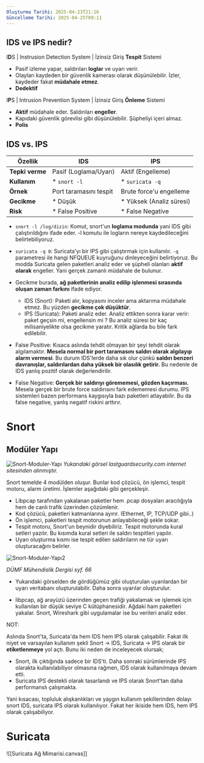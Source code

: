 ```yaml
---
Oluşturma Tarihi: 2025-04-23T21:16
Güncelleme Tarihi: 2025-04-25T09:11
---
```



## IDS ve IPS nedir?

I**D**S | Instrusion Detection System | İzinsiz Giriş **Tespit** Sistemi
- Pasif izleme yapar, saldırıları **loglar** ve uyarı verir.
- Olayları kaydeden bir güvenlik kamerası olarak düşünülebilir. İzler, kaydeder fakat **müdahale etmez**.
- **Dedektif**

I**P**S | Intrusion Prevention System | İzinsiz Giriş **Önleme** Sistemi
- **Aktif** müdahale eder. Saldırıları **engeller**.
- Kapıdaki güvenlik görevlisi gibi düşünülebilir. Şüpheliyi içeri almaz.
- **Polis**
 
## IDS vs. IPS

| Özellik         | IDS                    | IPS                      |
| --------------- | ---------------------- | ------------------------ |
| **Tepki verme** | Pasif (Loglama/Uyarı)  | Aktif (Engelleme)        |
| **Kullanım**    | * `snort -l`           | * `suricata -q`          |
| **Örnek**       | Port taramasını tespit | Brute force'u engelleme  |
| **Gecikme**     | * Düşük                | * Yüksek (Analiz süresi) |
| **Risk**        | * False Positive       | * False Negative         |

- `snort -l /log/dizin`: Komut, snort'un **loglama modunda** yani IDS gibi çalıştırıldığını ifade eder. -l komutu ile logların nereye kaydedileceğini belirtebiliyoruz. 
- `suricata -q 0`: Suricata'yı bir IPS gibi çalıştırmak için kullanılır. `-q` parametresi ile hangi NFQUEUE kuyruğunu dinleyeceğini belirtiyoruz. Bu modda Suricata gelen paketleri analiz eder ve şüpheli olanları **aktif olarak** engeller. Yani gerçek zamanlı müdahale de bulunur.

- Gecikme burada, **ağ paketlerinin analiz edilip işlenmesi sırasında oluşan zaman farkını** ifade ediyor. 
    - IDS (Snort): Paketi alır, kopyasını inceler ama aktarıma müdahale etmez. Bu yüzden **gecikme çok düşüktür**.
    - IPS (Suricata): Paketi analiz eder. Analiz ettikten sonra karar verir: paket geçsin mi, engellensin mi ? Bu analiz süresi bir kaç milisaniyelikte olsa gecikme yaratır. Kritik ağlarda bu bile fark edilebilir.

- False Positive: Kısaca aslında tehdit olmayan bir şeyi tehdit olarak algılamaktır. **Mesela normal bir port taramasını saldırı olarak algılayıp alarm vermesi**. Bu durum IDS'lerde daha sık olur çünkü **saldırı benzeri davranışlar, saldırılardan daha yüksek bir olasılık getirir.** Bu nedenle de IDS yanlış pozitif olarak değerlendirilir.
- False Negative: **Gerçek bir saldırıyı görememesi, gözden kaçırması.** Mesela gerçek bir brute force saldırısını fark edememesi durumu. IPS sistemleri bazen performans kaygısıyla bazı paketleri atlayabilir. Bu da false negative, yanlış negatif riskini arttırır.



# Snort

## Modüler Yapı

![Snort-Moduler-Yapı](https://private-user-images.githubusercontent.com/158475086/436662188-cf57a4c7-0b98-4931-b8bf-c224a10f4346.png?jwt=eyJhbGciOiJIUzI1NiIsInR5cCI6IkpXVCJ9.eyJpc3MiOiJnaXRodWIuY29tIiwiYXVkIjoicmF3LmdpdGh1YnVzZXJjb250ZW50LmNvbSIsImtleSI6ImtleTUiLCJleHAiOjE3NDU1NDA0MzMsIm5iZiI6MTc0NTU0MDEzMywicGF0aCI6Ii8xNTg0NzUwODYvNDM2NjYyMTg4LWNmNTdhNGM3LTBiOTgtNDkzMS1iOGJmLWMyMjRhMTBmNDM0Ni5wbmc_WC1BbXotQWxnb3JpdGhtPUFXUzQtSE1BQy1TSEEyNTYmWC1BbXotQ3JlZGVudGlhbD1BS0lBVkNPRFlMU0E1M1BRSzRaQSUyRjIwMjUwNDI1JTJGdXMtZWFzdC0xJTJGczMlMkZhd3M0X3JlcXVlc3QmWC1BbXotRGF0ZT0yMDI1MDQyNVQwMDE1MzNaJlgtQW16LUV4cGlyZXM9MzAwJlgtQW16LVNpZ25hdHVyZT04YjZiY2RkNDVkMGI5MzJiMjkyODk5YTk3NGJiZWM3NTI1Mjg2YTUyM2QzZDBlNTU4ZDk0OWIzMDkyZWUyMTAzJlgtQW16LVNpZ25lZEhlYWRlcnM9aG9zdCJ9.jBI3-MeHPjmgq8tdES7HghUZevw9pCbDa9sATlAkPG8)
*Yukarıdaki görsel lastguardsecurity.com internet sitesinden alınmıştır.*

Snort temelde 4 modülden oluşur. Bunlar kod çözücü, ön işlemci, tespit motoru, alarm üretimi. İşlemler aşağıdaki gibi gerçekleşir.
- Libpcap tarafından yakalanan paketler hem .pcap dosyaları aracılığıyla hem de canlı trafik üzerinden çözümlenir. 
- Kod çözücü, paketleri katmanlarına ayırır. (Ethernet, IP, TCP/UDP gibi..)
- Ön işlemci, paketleri tespit motorunun anlayabileceği şekle sokar.
- Tespit motoru, Snort'un beynidir diyebiliriz. Tespit motorunda kural setleri yazılır. Bu kısımda kural setleri ile saldırı tespitleri yapılır.
- Uyarı oluşturma kısmı ise tespit edilen saldırıların ne tür uyarı oluşturacağını belirler. 

![Snort-Moduler-Yapı2](https://private-user-images.githubusercontent.com/158475086/436668808-71bbd172-a08e-4867-8912-4ba956a042be.png?jwt=eyJhbGciOiJIUzI1NiIsInR5cCI6IkpXVCJ9.eyJpc3MiOiJnaXRodWIuY29tIiwiYXVkIjoicmF3LmdpdGh1YnVzZXJjb250ZW50LmNvbSIsImtleSI6ImtleTUiLCJleHAiOjE3NDU1NDA0MzMsIm5iZiI6MTc0NTU0MDEzMywicGF0aCI6Ii8xNTg0NzUwODYvNDM2NjY4ODA4LTcxYmJkMTcyLWEwOGUtNDg2Ny04OTEyLTRiYTk1NmEwNDJiZS5wbmc_WC1BbXotQWxnb3JpdGhtPUFXUzQtSE1BQy1TSEEyNTYmWC1BbXotQ3JlZGVudGlhbD1BS0lBVkNPRFlMU0E1M1BRSzRaQSUyRjIwMjUwNDI1JTJGdXMtZWFzdC0xJTJGczMlMkZhd3M0X3JlcXVlc3QmWC1BbXotRGF0ZT0yMDI1MDQyNVQwMDE1MzNaJlgtQW16LUV4cGlyZXM9MzAwJlgtQW16LVNpZ25hdHVyZT01ZDIzYWVkOTU0NjhkZWEzMWU4M2RlZWNlNWZlZTBlMjgzZjg0OGZmNjk5MjBlODNjOTVhNWUxMDA1YjNmZjI1JlgtQW16LVNpZ25lZEhlYWRlcnM9aG9zdCJ9.eNfyEVaJlbB6FxsHiliJHdSHJfxkpMUNFAwCFXbjSKs)

*DÜMF Mühendislik Dergisi syf. 66*

- Yukarıdaki görselden de gördüğümüz gibi oluşturulan uyarılardan bir uyarı veritabanı oluşturulabilir. Daha sonra uyarılar oluşturulur.

* libpcap, ağ arayüzü üzerinden geçen trafiği yakalamak ve işlemek için kullanılan bir düşük seviye C kütüphanesidir. Ağdaki ham paketleri yakalar. Snort, Wireshark gibi uygulamalar ise bu verileri analiz eder.

NOT:

Aslında Snort'ta, Suricata'da hem IDS hem IPS olarak çalışabilir. Fakat ilk niyet ve varsayılan kullanım şekli Snort -> IDS, Suricata -> IPS olarak bir **etiketlenmeye** yol açtı. Bunu iki neden de inceleyecek olursak;
- Snort, ilk çıktığında sadece bir IDS'ti. Daha sonraki sürümlerinde IPS olarakta kullanılabiliyor olmasına rağmen, IDS olarak kullanılmaya devam etti.
- Suricata IPS destekli olarak tasarlandı ve IPS olarak Snort'tan daha performanslı çalışmakta. 

Yani kısacası, topluluk alışkanlıkları ve yaygın kullanım şekillerinden dolayı snort IDS, suricata IPS olarak kullanılıyor. Fakat her ikiside hem IDS, hem IPS olarak çalışabiliyor.

# Suricata 

![[Suricata Ağ Mimarisi.canvas]]







